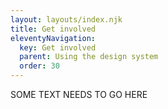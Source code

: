 ```yaml
---
layout: layouts/index.njk
title: Get involved
eleventyNavigation:
  key: Get involved
  parent: Using the design system
  order: 30
---
```


SOME TEXT NEEDS TO GO HERE
